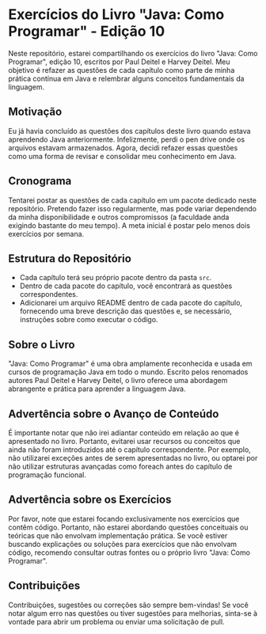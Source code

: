 # Exercícios do Livro "Java: Como Programar" - Edição 10

Neste repositório, estarei compartilhando os exercícios do livro "Java: Como Programar", edição 10, escritos por Paul Deitel e Harvey Deitel. Meu objetivo é refazer as questões de cada capítulo como parte de minha prática contínua em Java e relembrar alguns conceitos fundamentais da linguagem.

## Motivação

Eu já havia concluído as questões dos capítulos deste livro quando estava aprendendo Java anteriormente. Infelizmente, perdi o pen drive onde os arquivos estavam armazenados. Agora, decidi refazer essas questões como uma forma de revisar e consolidar meu conhecimento em Java.

## Cronograma

Tentarei postar as questões de cada capítulo em um pacote dedicado neste repositório. Pretendo fazer isso regularmente, mas pode variar dependendo da minha disponibilidade e outros compromissos (a faculdade anda exigindo bastante do meu tempo). A meta inicial é postar pelo menos dois exercícios por semana.

## Estrutura do Repositório

- Cada capítulo terá seu próprio pacote dentro da pasta `src`.
- Dentro de cada pacote do capítulo, você encontrará as questões correspondentes.
- Adicionarei um arquivo README dentro de cada pacote do capítulo, fornecendo uma breve descrição das questões e, se necessário, instruções sobre como executar o código.

## Sobre o Livro

"Java: Como Programar" é uma obra amplamente reconhecida e usada em cursos de programação Java em todo o mundo. Escrito pelos renomados autores Paul Deitel e Harvey Deitel, o livro oferece uma abordagem abrangente e prática para aprender a linguagem Java.

## Advertência sobre o Avanço de Conteúdo

É importante notar que não irei adiantar conteúdo em relação ao que é apresentado no livro. Portanto, evitarei usar recursos ou conceitos que ainda não foram introduzidos até o capítulo correspondente. Por exemplo, não utilizarei exceções antes de serem apresentadas no livro, ou optarei por não utilizar estruturas avançadas como foreach antes do capítulo de programação funcional.

## Advertência sobre os Exercícios

Por favor, note que estarei focando exclusivamente nos exercícios que contêm código. Portanto, não estarei abordando questões conceituais ou teóricas que não envolvam implementação prática. Se você estiver buscando explicações ou soluções para exercícios que não envolvam código, recomendo consultar outras fontes ou o próprio livro "Java: Como Programar". 



## Contribuições

Contribuições, sugestões ou correções são sempre bem-vindas! Se você notar algum erro nas questões ou tiver sugestões para melhorias, sinta-se à vontade para abrir um problema ou enviar uma solicitação de pull.
